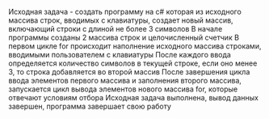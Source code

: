 Исходная задача - создать программу на c# которая из исходного массива строк, вводимых с клавиатуры, 
создает новый массив, включающий строки с длиной не более 3 символов
В начале программы созданы 2 массива строк и целочисленный счетчик
В первом цикле for происходит наполнение исходного массива строками, вводимыми пользователем с клавиатуры 
После каждого ввода определяется количество символов в текущей строке, если оно менее 3, то строка добавляется во второй массив
После завершения цикла ввода элементов первого массива и заполнения второго массива,
запускается цикл вывода элементов нового массива for, которые отвечают условиям отбора
Исходная задача выполнена, вывод данных завершен, программа завершает свою работу
